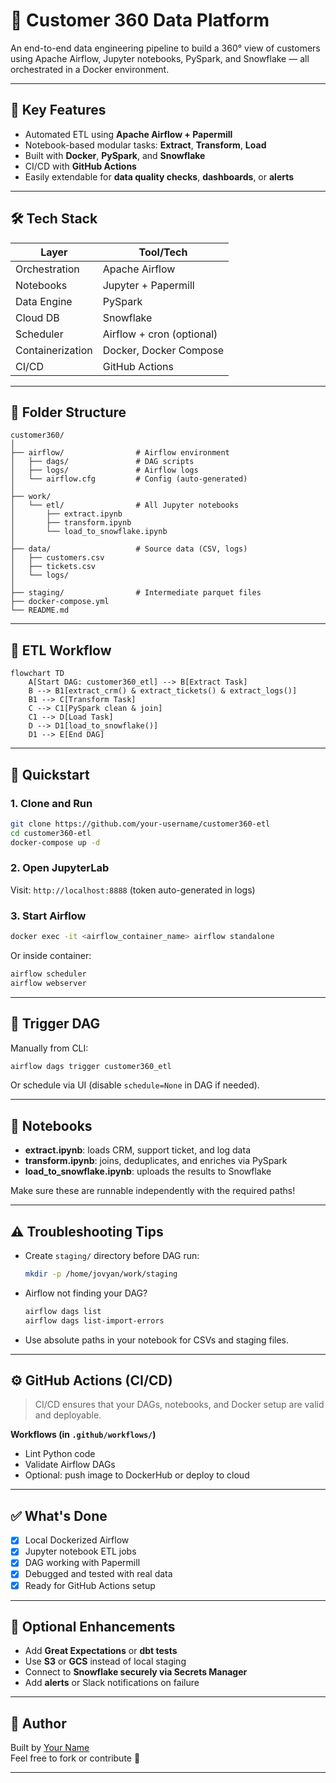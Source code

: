 # 🧠 Customer 360 Data Platform

An end-to-end data engineering pipeline to build a 360° view of customers using Apache Airflow, Jupyter notebooks, PySpark, and Snowflake — all orchestrated in a Docker environment.

---

## 📌 Key Features

- Automated ETL using **Apache Airflow + Papermill**
- Notebook-based modular tasks: **Extract**, **Transform**, **Load**
- Built with **Docker**, **PySpark**, and **Snowflake**
- CI/CD with **GitHub Actions**
- Easily extendable for **data quality checks**, **dashboards**, or **alerts**

---

## 🛠️ Tech Stack

| Layer        | Tool/Tech                     |
|-------------|-------------------------------|
| Orchestration | Apache Airflow               |
| Notebooks     | Jupyter + Papermill          |
| Data Engine   | PySpark                      |
| Cloud DB      | Snowflake                    |
| Scheduler     | Airflow + cron (optional)    |
| Containerization | Docker, Docker Compose    |
| CI/CD         | GitHub Actions               |

---

## 🧱 Folder Structure

```
customer360/
│
├── airflow/                # Airflow environment
│   ├── dags/               # DAG scripts
│   ├── logs/               # Airflow logs
│   └── airflow.cfg         # Config (auto-generated)
│
├── work/
│   └── etl/                # All Jupyter notebooks
│       ├── extract.ipynb
│       ├── transform.ipynb
│       └── load_to_snowflake.ipynb
│
├── data/                   # Source data (CSV, logs)
│   ├── customers.csv
│   ├── tickets.csv
│   └── logs/
│
├── staging/                # Intermediate parquet files
├── docker-compose.yml
└── README.md
```

---

## 🔁 ETL Workflow

```mermaid
flowchart TD
    A[Start DAG: customer360_etl] --> B[Extract Task]
    B --> B1[extract_crm() & extract_tickets() & extract_logs()]
    B1 --> C[Transform Task]
    C --> C1[PySpark clean & join]
    C1 --> D[Load Task]
    D --> D1[load_to_snowflake()]
    D1 --> E[End DAG]
```

---

## 🚀 Quickstart

### 1. Clone and Run

```bash
git clone https://github.com/your-username/customer360-etl
cd customer360-etl
docker-compose up -d
```

### 2. Open JupyterLab

Visit: `http://localhost:8888` (token auto-generated in logs)

### 3. Start Airflow

```bash
docker exec -it <airflow_container_name> airflow standalone
```

Or inside container:

```bash
airflow scheduler
airflow webserver
```

---

## 🧪 Trigger DAG

Manually from CLI:

```bash
airflow dags trigger customer360_etl
```

Or schedule via UI (disable `schedule=None` in DAG if needed).

---

## 📝 Notebooks

- **extract.ipynb**: loads CRM, support ticket, and log data
- **transform.ipynb**: joins, deduplicates, and enriches via PySpark
- **load_to_snowflake.ipynb**: uploads the results to Snowflake

Make sure these are runnable independently with the required paths!

---

## ⚠️ Troubleshooting Tips

- Create `staging/` directory before DAG run:
  ```bash
  mkdir -p /home/jovyan/work/staging
  ```

- Airflow not finding your DAG?
  ```bash
  airflow dags list
  airflow dags list-import-errors
  ```

- Use absolute paths in your notebook for CSVs and staging files.

---

## ⚙️ GitHub Actions (CI/CD)

> CI/CD ensures that your DAGs, notebooks, and Docker setup are valid and deployable.

**Workflows (in `.github/workflows/`)**
- Lint Python code
- Validate Airflow DAGs
- Optional: push image to DockerHub or deploy to cloud

---

## ✅ What's Done

- [x] Local Dockerized Airflow
- [x] Jupyter notebook ETL jobs
- [x] DAG working with Papermill
- [x] Debugged and tested with real data
- [x] Ready for GitHub Actions setup

---

## 🧩 Optional Enhancements

- Add **Great Expectations** or **dbt tests**
- Use **S3** or **GCS** instead of local staging
- Connect to **Snowflake securely via Secrets Manager**
- Add **alerts** or Slack notifications on failure

---

## 🧠 Author

Built by [Your Name](https://github.com/your-username)  
Feel free to fork or contribute 🤝

---